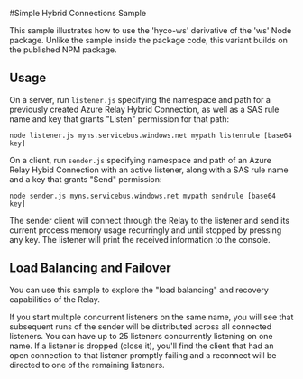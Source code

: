 #Simple Hybrid Connections Sample  

This sample illustrates how to use the 'hyco-ws' derivative of the 'ws' Node 
package. Unlike the sample inside the package code, this variant builds on the 
published NPM package.  

## Usage

On a server, run `listener.js` specifying the namespace and path for a previously created 
Azure Relay Hybrid Connection, as well as a SAS rule name and key that grants "Listen" permission 
for that path:

`node listener.js myns.servicebus.windows.net mypath listenrule [base64 key]`

On a client, run `sender.js` specifying namespace and path of an Azure Relay Hybid Connection with
an active listener, along with a SAS rule name and a key that grants "Send" permission:

`node sender.js myns.servicebus.windows.net mypath sendrule [base64 key]`

The sender client will connect through the Relay to the listener and send its current 
process memory usage recurringly and until stopped by pressing any key. The listener
will print the received information to the console.

## Load Balancing and Failover

You can use this sample to explore the "load balancing" and recovery capabilities of the Relay.

If you start multiple concurrent listeners on the same name, you will see that subsequent 
runs of the sender will be distributed across all connected listeners. You can have up to 
25 listeners concurrently listening on one name. If a listener is dropped (close it), you'll 
find the client that had an open connection to that listener promptly failing and a 
reconnect will be directed to one of the remaining listeners. 
